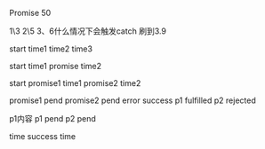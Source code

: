 Promise  50

1\3
2\5
3、6什么情况下会触发catch
刷到3.9

start
time1
time2
time3

start
time1
promise
time2

start
promise1
time1
promise2
time2

promise1  pend
promise2 pend
error
success
p1 fulfilled
p2 rejected


p1内容
p1 pend
p2 pend


time
success time

